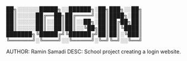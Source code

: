 ██╗░░░░░░█████╗░░██████╗░██╗███╗░░██╗
██║░░░░░██╔══██╗██╔════╝░██║████╗░██║
██║░░░░░██║░░██║██║░░██╗░██║██╔██╗██║
██║░░░░░██║░░██║██║░░╚██╗██║██║╚████║
███████╗╚█████╔╝╚██████╔╝██║██║░╚███║
╚══════╝░╚════╝░░╚═════╝░╚═╝╚═╝░░╚══╝

AUTHOR: Ramin Samadi
DESC: School project creating a login website.
